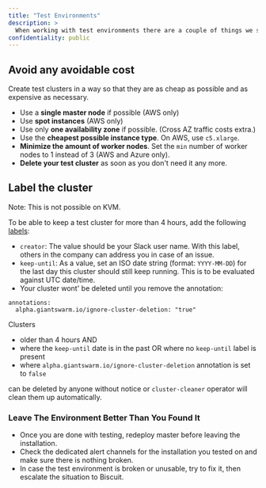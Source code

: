 ```yaml
---
title: "Test Environments"
description: >
  When working with test environments there are a couple of things we should try to stick to process wise in order to make everyones life easier and avoid cost.
confidentiality: public
---
```


## Avoid any avoidable cost

Create test clusters in a way so that they are as cheap as possible and as expensive as necessary.

- Use a **single master node** if possible (AWS only)
- Use **spot instances** (AWS only)
- Use only **one availability zone** if possible. (Cross AZ traffic costs extra.)
- Use the **cheapest possible instance type**. On AWS, use `c5.xlarge`.
- **Minimize the amount of worker nodes**. Set the `min` number of worker nodes to 1 instead of 3 (AWS and Azure only).
- **Delete your test cluster** as soon as you don't need it any more.

## Label the cluster

Note: This is not possible on KVM.

To be able to keep a test cluster for more than 4 hours, add the following [labels](https://docs.giantswarm.io/advanced/labelling-workload-clusters/):

- `creator`: The value should be your Slack user name. With this label, others in the company can address you in case of an issue.
- `keep-until`: As a value, set an ISO date string (format: `YYYY-MM-DD`) for the last day this cluster should still keep running. This is to be evaluated against UTC date/time.
- Your cluster wont' be deleted until you remove the annotation:
```
annotations:
  alpha.giantswarm.io/ignore-cluster-deletion: "true"
```

Clusters

- older than 4 hours AND
- where the `keep-until` date is in the past OR where no `keep-until` label is present
- where `alpha.giantswarm.io/ignore-cluster-deletion` annotation is set to `false`

can be deleted by anyone without notice or `cluster-cleaner` operator will clean them up automatically.

### Leave The Environment Better Than You Found It

- Once you are done with testing, redeploy master before leaving the
  installation.
- Check the dedicated alert channels for the installation you tested on and make
  sure there is nothing broken.
- In case the test environment is broken or unusable, try to fix it, then escalate
  the situation to Biscuit.
